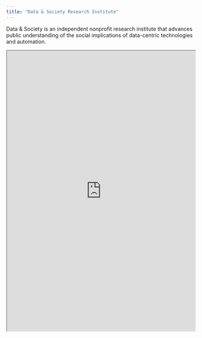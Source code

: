 ```yaml
---
title: "Data & Society Research Institute"
---
```


Data & Society is an independent nonprofit research institute that advances public understanding of the social implications of data-centric technologies and automation.

<iframe height="750" width="100%" src="https://ewelton.github.io/ktest/wiki.html#Data%20&%20Society%20Research%20Institute"></iframe>
